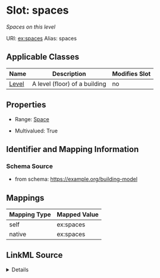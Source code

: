 

# Slot: spaces 


_Spaces on this level_





URI: [ex:spaces](https://example.org/onto/spaces)
Alias: spaces

<!-- no inheritance hierarchy -->





## Applicable Classes

| Name | Description | Modifies Slot |
| --- | --- | --- |
| [Level](Level.md) | A level (floor) of a building |  no  |






## Properties

* Range: [Space](Space.md)

* Multivalued: True




## Identifier and Mapping Information






### Schema Source


* from schema: https://example.org/building-model




## Mappings

| Mapping Type | Mapped Value |
| ---  | ---  |
| self | ex:spaces |
| native | ex:spaces |




## LinkML Source

<details>
```yaml
name: spaces
description: Spaces on this level
from_schema: https://example.org/building-model
rank: 1000
alias: spaces
domain_of:
- Level
range: Space
multivalued: true
inlined: true
inlined_as_list: true

```
</details>